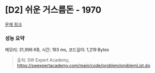 # [D2] 쉬운 거스름돈 - 1970 

[문제 링크](https://swexpertacademy.com/main/code/problem/problemDetail.do?contestProbId=AV5PsIl6AXIDFAUq) 

### 성능 요약

메모리: 31,996 KB, 시간: 193 ms, 코드길이: 1,219 Bytes



> 출처: SW Expert Academy, https://swexpertacademy.com/main/code/problem/problemList.do